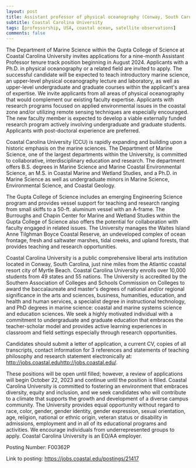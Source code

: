 ```yaml
---
layout: post
title: Assistant professor of physical oceanography (Conway, South Carolina)
subtitle: Coastal Carolina University
tags: [professorship, USA, coastal ocean, satellite observations]
comments: false
---
```

The Department of Marine Science within the Gupta College of Science at Coastal Carolina University invites applications for a nine-month Assistant Professor tenure track position beginning in August 2024. Applicants with a Ph.D. in physical oceanography or a related field are invited to apply. The successful candidate will be expected to teach introductory marine science, an upper-level physical oceanography lecture and laboratory, as well as upper-level undergraduate and graduate courses within the applicant's area of expertise. We invite applicants from all areas of physical oceanography that would complement our existing faculty expertise. Applicants with research programs focused on applied environmental issues in the coastal zone and/or utilizing remote sensing techniques are especially encouraged. The new faculty member is expected to develop a viable externally funded research program actively involving undergraduate and graduate students. Applicants with post-doctoral experience are preferred.

Coastal Carolina University (CCU) is rapidly expanding and building upon a historic emphasis on the marine sciences. The Department of Marine Science, one of the largest departments within the University, is committed to collaborative, interdisciplinary education and research. The department offers B.S. degrees in Marine Science and Marine Coastal Environmental Science, an M.S. in Coastal Marine and Wetland Studies, and a Ph.D. in Marine Science as well as undergraduate minors in Marine Science, Environmental Science, and Coastal Geology.

The Gupta College of Science includes an emerging Engineering Science program and provides vessel support for teaching and research ranging from small skiffs to a 50-ft. aluminum vessel with an A-frame. The Burroughs and Chapin Center for Marine and Wetland Studies within the Gupta College of Science also offers the potential for collaboration with faculty engaged in related issues. The University manages the Waites Island Anne Tilghman Boyce Coastal Reserve, an undeveloped complex of ocean frontage, fresh and saltwater marshes, tidal creeks, and upland forests, that provides teaching and research opportunities.

Coastal Carolina University is a public comprehensive liberal arts institution located in Conway, South Carolina, just nine miles from the Atlantic coastal resort city of Myrtle Beach. Coastal Carolina University enrolls over 10,000 students from 49 states and 55 nations. The University is accredited by the Southern Association of Colleges and Schools Commission on Colleges to award the baccalaureate and master's degrees of national and/or regional significance in the arts and sciences, business, humanities, education, and health and human services, a specialist degree in instructional technology, and PhD degrees in marine science: coastal and marine systems science and education sciences.
We seek a highly motivated individual with a commitment to undergraduate and graduate education that embraces the teacher-scholar model and provides active learning experiences in classroom and field settings especially through research opportunities.

Candidates should submit a letter of application, a current CV, copies of all transcripts, contact information for 3 references and statements of teaching philosophy and research statement electronically at: http://jobs.coastal.edu<http://jobs.coastal.edu/>.

These positions will be open until filled; however, a review of applications will begin October 22, 2023 and continue until the position is filled.
Coastal Carolina University is committed to fostering an environment that embraces diversity, equity and inclusion, and we seek candidates who will contribute to a climate that supports the growth and development of a diverse campus community. The University provides equal opportunity without regard to race, color, gender, gender identity, gender expression, sexual orientation, age, religion, national or ethnic origin, veteran status or disability in admissions, employment and in all of its educational programs and activities. We encourage individuals from underrepresented groups to apply.
Coastal Carolina University is an EO/AA employer.

Posting Number: F00362P

Link to posting: https://jobs.coastal.edu/postings/21417
